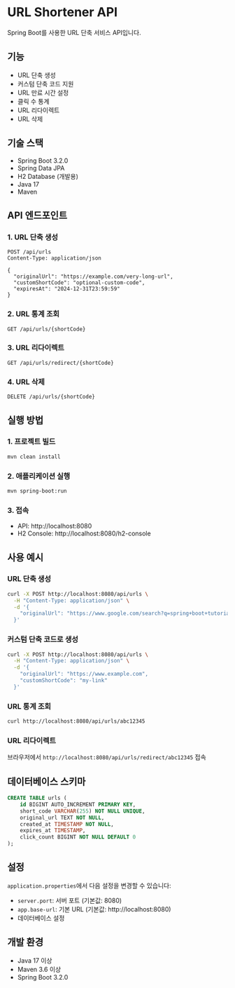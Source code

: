 # URL Shortener API

Spring Boot를 사용한 URL 단축 서비스 API입니다.

## 기능

- URL 단축 생성
- 커스텀 단축 코드 지원
- URL 만료 시간 설정
- 클릭 수 통계
- URL 리다이렉트
- URL 삭제

## 기술 스택

- Spring Boot 3.2.0
- Spring Data JPA
- H2 Database (개발용)
- Java 17
- Maven

## API 엔드포인트

### 1. URL 단축 생성
```
POST /api/urls
Content-Type: application/json

{
  "originalUrl": "https://example.com/very-long-url",
  "customShortCode": "optional-custom-code",
  "expiresAt": "2024-12-31T23:59:59"
}
```

### 2. URL 통계 조회
```
GET /api/urls/{shortCode}
```

### 3. URL 리다이렉트
```
GET /api/urls/redirect/{shortCode}
```

### 4. URL 삭제
```
DELETE /api/urls/{shortCode}
```

## 실행 방법

### 1. 프로젝트 빌드
```bash
mvn clean install
```

### 2. 애플리케이션 실행
```bash
mvn spring-boot:run
```

### 3. 접속
- API: http://localhost:8080
- H2 Console: http://localhost:8080/h2-console

## 사용 예시

### URL 단축 생성
```bash
curl -X POST http://localhost:8080/api/urls \
  -H "Content-Type: application/json" \
  -d '{
    "originalUrl": "https://www.google.com/search?q=spring+boot+tutorial"
  }'
```

### 커스텀 단축 코드로 생성
```bash
curl -X POST http://localhost:8080/api/urls \
  -H "Content-Type: application/json" \
  -d '{
    "originalUrl": "https://www.example.com",
    "customShortCode": "my-link"
  }'
```

### URL 통계 조회
```bash
curl http://localhost:8080/api/urls/abc12345
```

### URL 리다이렉트
브라우저에서 `http://localhost:8080/api/urls/redirect/abc12345` 접속

## 데이터베이스 스키마

```sql
CREATE TABLE urls (
    id BIGINT AUTO_INCREMENT PRIMARY KEY,
    short_code VARCHAR(255) NOT NULL UNIQUE,
    original_url TEXT NOT NULL,
    created_at TIMESTAMP NOT NULL,
    expires_at TIMESTAMP,
    click_count BIGINT NOT NULL DEFAULT 0
);
```

## 설정

`application.properties`에서 다음 설정을 변경할 수 있습니다:

- `server.port`: 서버 포트 (기본값: 8080)
- `app.base-url`: 기본 URL (기본값: http://localhost:8080)
- 데이터베이스 설정

## 개발 환경

- Java 17 이상
- Maven 3.6 이상
- Spring Boot 3.2.0
